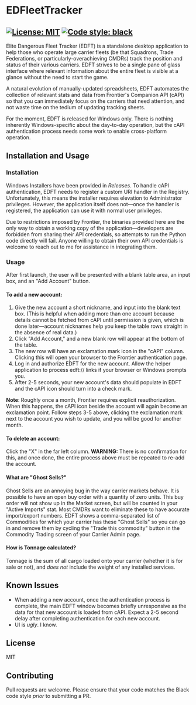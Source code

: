 # EDFleetTracker

[![License: MIT](https://img.shields.io/badge/License-MIT-yellow.svg)](https://opensource.org/licenses/MIT)
[![Code style: black](https://img.shields.io/badge/code%20style-black-000000.svg)](https://github.com/psf/black)
--- 

Elite Dangerous Fleet Tracker (EDFT) is a standalone desktop application to help those who operate large carrier fleets (be that Squadrons, Trade Federations, or particularly-overachieving CMDRs) track the position and status of their various carriers. EDFT strives to be a single pane of glass interface where relevant information about the entire fleet is visible at a glance without the need to start the game.

A natural evolution of manually-updated spreadsheets, EDFT automates the collection of relevant stats and data from Frontier's Companion API (cAPI) so that you can immediately focus on the carriers that need attention, and not waste time on the tedium of updating tracking sheets.

For the moment, EDFT is released for Windows only. There is nothing inherently Windows-specific about the day-to-day operation, but the cAPI authentication process needs some work to enable cross-platform operation.

## Installation and Usage

### Installation
Windows Installers have been provided in _Releases_. To handle cAPI authentication, EDFT needs to register a custom URI handler in the Registry. Unfortunately, this means the installer requires elevation to Administrator privileges. However, the application itself does not—once the handler is registered, the application can use it with normal user privileges.

Due to restrictions imposed by Frontier, the binaries provided here are the only way to obtain a working copy of the application—developers are forbidden from sharing their API credentials, so attempts to run the Python code directly will fail. Anyone willing to obtain their own API credentials is welcome to reach out to me for assistance in integrating them.


### Usage

After first launch, the user will be presented with a blank table area, an input box, and an "Add Account" button.

#### To add a new account:
1. Give the new account a short nickname, and input into the blank text box. (This is helpful when adding more than one account because details cannot be fetched from cAPI until permission is given, which is done later—account nicknames help you keep the table rows straight in the absence of real data.)
2. Click "Add Account," and a new blank row will appear at the bottom of the table.
3. The new row will have an exclamation mark icon in the "cAPI" column. Clicking this will open your browser to the Frontier authentication page.
4. Log in and authorize EDFT for the new account. Allow the helper application to process edft:// links if your browser or Windows prompts you.
5. After 2-5 seconds, your new account's data should populate in EDFT and the cAPI icon should turn into a check mark.

**Note**: Roughly once a month, Frontier requires explicit reauthorization. When this happens, the cAPI icon beside the account will again become an exclamation point. Follow steps 3-5 above, clicking the exclamation mark next to the account you wish to update, and you will be good for another month.

#### To delete an account:
Click the "X" in the far left column. **WARNING:** There is no confirmation for this, and once done, the entire process above must be repeated to re-add the account.

#### What are "Ghost Sells?"
Ghost Sells are an annoying bug in the way carrier markets behave. It is possible to have an open buy order with a quantity of zero units. This buy order will not show up in the Market screen, but will be counted in your "Active Imports" stat. Most CMDRs want to eliminate these to have accurate import/export numbers. EDFT shows a comma-separated list of Commodities for which your carrier has these "Ghost Sells" so you can go in and remove them by cycling the "Trade this commodity" button in the Commodity Trading screen of your Carrier Admin page.

#### How is Tonnage calculated?
Tonnage is the sum of all cargo loaded onto your carrier (whether it is for sale or not), and _does not_ include the weight of any installed services.

## Known Issues

- When adding a new account, once the authentication process is complete, the main EDFT window becomes briefly unresponsive as the data for that new account is loaded from cAPI. Expect a 2-5 second delay after completing authentication for each new account.
- UI is _ugly_. I know.

## License


MIT

## Contributing

Pull requests are welcome. Please ensure that your code matches the Black code style _prior_ to submitting a PR.